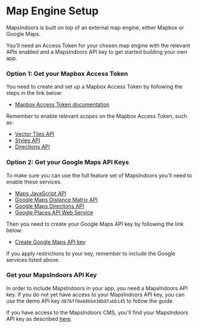 # Map Engine Setup

MapsIndoors is built on top of an external map engine, either Mapbox or Google Maps.&#x20;

You'll need an Access Token for your chosen map engine with the relevant APIs enabled and a MapsIndoors API key to get started building your own app.

### Option 1: Get your Mapbox Access Token[​](https://docs.mapsindoors.com/getting-started/web/prerequisites#option-2-get-your-mapbox-access-token) <a href="#option-1-get-your-google-maps-api-keys" id="option-1-get-your-google-maps-api-keys"></a>

You need to create and set up a Mapbox Access Token by following the steps in the link below:

* [Mapbox Access Token documentation](https://docs.mapbox.com/help/getting-started/access-tokens/)

Remember to enable relevant _scopes_ on the Mapbox Access Token, such as:

* [Vector Tiles API](https://docs.mapbox.com/api/maps/vector-tiles/)
* [Styles API](https://docs.mapbox.com/api/maps/styles/)
* [Directions API](https://docs.mapbox.com/api/navigation/directions/)

### Option 2: Get your Google Maps API Keys[​](https://docs.mapsindoors.com/getting-started/web/prerequisites#option-1-get-your-google-maps-api-keys) <a href="#option-1-get-your-google-maps-api-keys" id="option-1-get-your-google-maps-api-keys"></a>

To make sure you can use the full feature set of MapsIndoors you'll need to enable these services.&#x20;

* [Maps JavaScript API](https://console.cloud.google.com/apis/library/maps-backend.googleapis.com)
* [Google Maps Distance Matrix API](https://console.cloud.google.com/apis/library/distance-matrix-backend.googleapis.com)
* [Google Maps Directions API](https://console.cloud.google.com/apis/library/directions-backend.googleapis.com)
* [Google Places API Web Service](https://console.cloud.google.com/apis/library/places-backend.googleapis.com)

Then you need to create your Google Maps API key by following the link below:

* [Create Google Maps API key](https://developers.google.com/maps/documentation/javascript/get-api-key)&#x20;

If you apply restrictions to your key, remember to include the Google services listed above.

### Get your MapsIndoors API Key[​](https://docs.mapsindoors.com/getting-started/web/prerequisites#get-your-mapsindoors-api-key) <a href="#get-your-mapsindoors-api-key" id="get-your-mapsindoors-api-key"></a>

In order to include MapsIndoors in your app, you need a MapsIndoors API key. If you do not yet have access to your MapsIndoors API key, you can use the demo API key `d876ff0e60bb430b8fabb145` to follow the guide.

If you have access to the MapsIndoors CMS, you'll find your MapsIndoors API key as described [here](../../../key-features/cms/interface-overview.md#api-keys).&#x20;

[\
](https://docs.mapsindoors.com/getting-started/web/)
